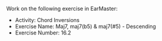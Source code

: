 Work on the following exercise in EarMaster:
- Activity: Chord Inversions
- Exercise Name: Maj7, maj7(b5) & maj7(#5) - Descending
- Exercise Number: 16.2
